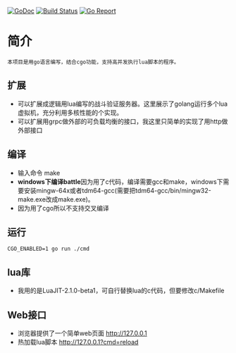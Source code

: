[![GoDoc](https://godoc.org/github.com/bailu1901/goweblua?status.png)](https://godoc.org/github.com/bailu1901/goweblua)
[![Build Status](https://travis-ci.org/bailu1901/goweblua.svg?branch=master)](https://travis-ci.org/bailu1901/goweblua)
[![Go Report](https://goreportcard.com/badge/github.com/bailu1901/goweblua)](https://goreportcard.com/report/github.com/bailu1901/goweblua)


# 简介
	本项目是用go语言编写，结合cgo功能，支持高并发执行lua脚本的程序。

## 扩展
* 可以扩展成逻辑用lua编写的战斗验证服务器。这里展示了golang运行多个lua虚拟机，充分利用多核性能的个实现。
* 可以扩展用grpc做外部的可负载均衡的接口，我这里只简单的实现了用http做外部接口

## 编译
* 输入命令 make
* **windows下编译battle**因为用了c代码，编译需要gcc和make，windows下需要安装mingw-64x或者tdm64-gcc(需要把tdm64-gcc/bin/mingw32-make.exe改成make.exe)。
* 因为用了cgo所以不支持交叉编译

## 运行
```
CGO_ENABLED=1 go run ./cmd
```

## lua库
* 我用的是LuaJIT-2.1.0-beta1，可自行替换lua的c代码，但要修改c/Makefile

## Web接口
* 浏览器提供了一个简单web页面 http://127.0.0.1
* 热加载lua脚本 http://127.0.0.1?cmd=reload



